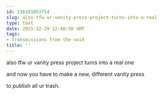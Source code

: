 ```yaml
---
id: 136181853754
slug: also-tfw-ur-vanity-press-project-turns-into-a-real
type: text
date: 2015-12-29 12:48:50 GMT
tags:
- transmissions from the void
title: ''
---
```


also tfw ur vanity press project turns into a real one

and now you have to make a new, different vanity press

to publish all ur trash.